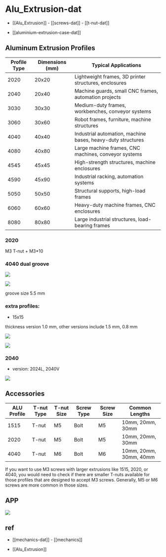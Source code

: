 
# Alu_Extrusion-dat


- [[Alu_Extrusion]] - [[screws-dat]] - [[t-nut-dat]]

- [[aluminium-extrusion-case-dat]]

## Aluminum Extrusion Profiles

| Profile Type | Dimensions (mm) | Typical Applications                                        |
| ------------ | --------------- | ----------------------------------------------------------- |
| 2020         | 20x20           | Lightweight frames, 3D printer structures, enclosures       |
| 2040         | 20x40           | Machine guards, small CNC frames, automation projects       |
| 3030         | 30x30           | Medium-duty frames, workbenches, conveyor systems           |
| 3060         | 30x60           | Robot frames, furniture, machine structures                 |
| 4040         | 40x40           | Industrial automation, machine bases, heavy-duty structures |
| 4080         | 40x80           | Large machine frames, CNC machines, conveyor systems        |
| 4545         | 45x45           | High-strength structures, machine enclosures                |
| 4590         | 45x90           | Industrial racking, automation systems                      |
| 5050         | 50x50           | Structural supports, high-load frames                       |
| 6060         | 60x60           | Heavy-duty machine frames, CNC enclosures                   |
| 8080         | 80x80           | Large industrial structures, load-bearing frames            |


### 2020 

M3 T-nut + M3*10




### 4040 dual groove 

![](2025-02-26-19-36-59.png)

![](2025-02-26-19-37-15.png)

groove size 5.5 mm

### extra profiles: 

- 15x15

thickness version 1.0 mm, other versions include 1.5 mm, 0.8 mm

![](2025-02-19-14-30-08.png)

![](2025-02-19-14-31-59.png)





### 2040 

- version: 2024L, 2040V

![](2025-02-19-14-33-26.png)

## Accessories 

| ALU Profile | T-nut Type | T-nut Size | Screw Type | Screw Size | Common Lengths         |
| ----------- | ---------- | ---------- | ---------- | ---------- | ---------------------- |
| 1515        | T-nut      | M5         | Bolt       | M5         | 10mm, 20mm, 30mm       |
| 2020        | T-nut      | M5         | Bolt       | M5         | 10mm, 20mm, 30mm       |
| 4040        | T-nut      | M6         | Bolt       | M6         | 10mm, 20mm, 30mm, 40mm |


If you want to use M3 screws with larger extrusions like 1515, 2020, or 4040, you would need to check if there are smaller T-nuts available for those profiles that are designed to accept M3 screws. Generally, M5 or M6 screws are more common in those sizes.





## APP 

![](2025-02-26-19-39-21.png)



## ref 

- [[mechanics-dat]] - [[mechanics]]

- [[Alu_Extrusion]]